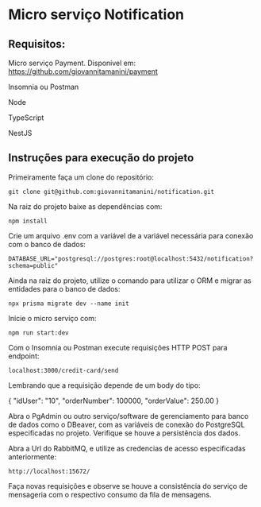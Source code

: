 # Micro serviço Notification

## Requisitos:

Micro serviço Payment. Disponível em: 
https://github.com/giovannitamanini/payment

Insomnia ou Postman

Node

TypeScript

NestJS

## Instruções para execução do projeto

Primeiramente faça um clone do repositório:

```git clone git@github.com:giovannitamanini/notification.git```

Na raiz do projeto baixe as dependências com:

```npm install```

Crie um arquivo .env com a variável de a variável necessária para conexão com o banco de dados: 

```DATABASE_URL="postgresql://postgres:root@localhost:5432/notification?schema=public"```

Ainda na raiz do projeto, utilize o comando para utilizar o ORM e migrar as entidades para o banco de dados:

```npx prisma migrate dev --name init```

Inicie o micro serviço com:

```npm run start:dev```

Com o Insomnia ou Postman execute requisições HTTP POST para endpoint:

```localhost:3000/credit-card/send```

Lembrando que a requisição depende de um body do tipo:

{
	"idUser": "10",
	"orderNumber": 100000,
	"orderValue": 250.00
} 

Abra o PgAdmin ou outro serviço/software de gerenciamento para banco de dados como o DBeaver, com as variáveis de conexão do PostgreSQL especificadas no projeto. Verifique se houve a persistência dos dados.

Abra a Url do RabbitMQ, e utilize as credencias de acesso especificadas anteriormente:

```http://localhost:15672/```

Faça novas requisições e observe se houve a consistência do serviço de mensageria com o respectivo consumo da fila de mensagens.